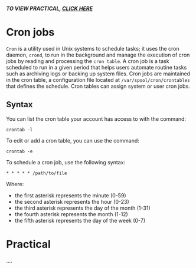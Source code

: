 _**TO VIEW PRACTICAL, [CLICK HERE](#Practical)**_

# Cron jobs
`Cron` is a utility used in Unix systems to schedule tasks; it uses the cron daemon, `crond`, to run in the background and manage the execution of cron jobs by reading and processing the `cron table`. A cron job is a task scheduled to run in a given period that helps users automate routine tasks such as archiving logs or backing up system files. Cron jobs are maintained in the cron table, a configuration file located at `/var/spool/cron/crontables` that defines the schedule. Cron tables can assign system or user cron jobs.

## Syntax
You can list the cron table your account has access to with the command:
```
crontab -l
```
To edit or add a cron table, you can use the command:
```
crontab -e 
```
To schedule a cron job, use the following syntax:
```
* * * * * /path/to/file
```
Where:
- the first asterisk represents the minute (0-59)
- the second asterisk represents the hour (0-23)
- the third asterisk represents the day of the month (1-31)
- the fourth asterisk represents the month (1-12)
- the fifth asterisk represents the day of the week (0-7)

# Practical

....
